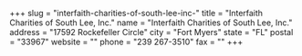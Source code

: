 +++
slug = "interfaith-charities-of-south-lee-inc-"
title = "Interfaith Charities of South Lee, Inc."
name = "Interfaith Charities of South Lee, Inc."
address = "17592 Rockefeller Circle"
city = "Fort Myers"
state = "FL"
postal = "33967"
website = ""
phone = "239 267-3510"
fax = ""
+++
